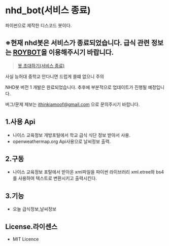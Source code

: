 # nhd_bot(서비스 종료)

파이썬으로 제작한 디스코드 봇이다.

※현재 nhd봇은 서비스가 종료되었습니다. 급식 관련 정보는 [ROYBOT](https://github.com/roy2554/ROY-BOT-discord)을 이용해주시기 바랍니다.
---

> [봇 초대하기(서비스 종료)](https://discord.com/oauth2/authorize?client_id=845098090830889000&scope=bot)

사실 능허대 중학교 안다니면 드럽게 쓸떄 없으니 주의

NHD봇 버전 1 개발은 완료되었습니다.
추후에 부분적으로 업데이트가 진행될 예정입니다.

버그/문제 제보는 ithinkiamoof@gmail.com 으로 문의주시기 바랍니다.

## 1.사용 Api
- 나이스 교육정보 개방포털에서 학교 급식 식단 정보 받아서 사용.
- openweathermap.org Api사용으로 날씨정보 출력.

## 2.구동
- 나이스 교육정보 포탈에서 받아온 xml파일을 파이썬 라이브러리 xml.etree와 bs4를 사용하여 텍스트로 변환시키고 출력시킨다.

## 3.기능
- 오늘 급식정보,날씨정보

## License.라이센스
- MIT Licence
